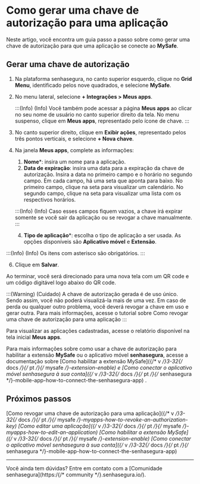 # Como gerar uma chave de autorização para uma aplicação

Neste artigo, você encontra um guia passo a passo sobre como gerar uma chave de autorização para que uma aplicação se conecte ao **MySafe**.

## Gerar uma chave de autorização

1. Na plataforma senhasegura, no canto superior esquerdo, clique no **Grid Menu**, identificado pelos nove quadrados, e selecione **MySafe**.
2. No menu lateral, selecione **+ Integrações > Meus apps**.

    
    :::(Info) (Info)
    Você também pode acessar a página **Meus apps** ao clicar no seu nome de usuário no canto superior direito da tela. No menu suspenso, clique em **Meus apps**, representado pelo ícone de chave.
    :::
3. No canto superior direito, clique em **Exibir ações**, representado pelos três pontos verticais, e selecione  **+ Nova chave**.
4. Na janela **Meus apps**, complete as informações:
    1. **Nome***: insira um nome para a aplicação.
    2. **Data de expiração**: insira uma data para a expiração da chave de autorização. Insira a data no primeiro campo e o horário no segundo campo. Em cada campo, há uma seta que aponta para baixo. No primeiro campo, clique na seta para visualizar um calendário. No segundo campo, clique na seta para visualizar uma lista com os respectivos horários. 
        
    :::(Info) (Info)
    Caso esses campos fiquem vazios, a chave irá expirar somente se você sair da aplicação ou se revogar a chave manualmente.
    :::

    4. **Tipo de aplicação***: escolha o tipo de aplicação a ser usada. As opções disponíveis são **Aplicativo móvel** e **Extensão**.
 
 
:::(Info) (Info)
Os itens com asterisco são obrigatórios.
:::

6. Clique em **Salvar**.

Ao terminar, você será direcionado para uma nova tela com um QR code e um código digitável logo abaixo do QR code. 

:::(Warning) (Cuidado)
A chave de autorização gerada é de uso único. Sendo assim, você não poderá visualizá-la mais de uma vez.
Em caso de perda ou qualquer outro problema, você deverá revogar a chave em uso e gerar outra. Para mais informações, acesse o tutorial sobre Como revogar uma chave de autorização para uma aplicação
:::

Para visualizar as aplicações cadastradas, acesse o relatório disponível na tela inicial **Meus apps**.

Para mais informações sobre como usar a chave de autorização para habilitar a extensão **MySafe** ou o aplicativo móvel **senhasegura**, acesse a documentação sobre [Como habilitar a extensão MySafe]({/* v */}3-32{/* docs */}{/* pt */}{/* mysafe */}-extension-enable) e [Como conectar o aplicativo móvel senhasegura à sua conta]({/* v */}3-32{/* docs */}{/* pt */}{/* senhasegura */}-mobile-app-how-to-connect-the-senhasegura-app)
.

## **Próximos passos**


[Como revogar uma chave de autorização para uma aplicação]({/* v */}3-32{/* docs */}{/* pt */}{/* mysafe */}-myapps-how-to-revoke-an-authorization-key)
[Como editar uma aplicação]({/* v */}3-32{/* docs */}{/* pt */}{/* mysafe */}-myapps-how-to-edit-an-application)
[Como habilitar a extensão MySafe]({/* v */}3-32{/* docs */}{/* pt */}{/* mysafe */}-extension-enable)
[Como conectar o aplicativo móvel senhasegura à sua conta]({/* v */}3-32{/* docs */}{/* pt */}{/* senhasegura */}-mobile-app-how-to-connect-the-senhasegura-app)

* * *

Você ainda tem dúvidas? Entre em contato com a [Comunidade senhasegura](https:/{/* community */}.senhasegura.io/).


        
        
